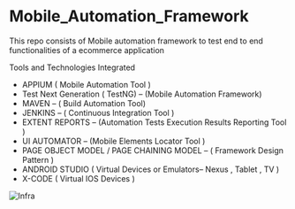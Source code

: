 # Mobile_Automation_Framework
This repo consists of Mobile automation framework to test end to end functionalities of a ecommerce application

Tools and Technologies Integrated 
* APPIUM  ( Mobile Automation Tool )
* Test Next Generation ( TestNG) – (Mobile Automation Framework)
* MAVEN – ( Build Automation Tool)  
* JENKINS – ( Continuous Integration Tool ) 
* EXTENT REPORTS – (Automation Tests Execution Results Reporting Tool )
* UI AUTOMATOR – (Mobile Elements Locator Tool ) 
* PAGE OBJECT MODEL / PAGE CHAINING MODEL – ( Framework Design Pattern ) 
* ANDROID STUDIO ( Virtual Devices or Emulators– Nexus ,  Tablet , TV ) 
* X-CODE ( Virtual IOS Devices )

![Infra](https://user-images.githubusercontent.com/52350167/111935268-7dcabc80-8a99-11eb-8962-22da43de9e1b.PNG)











